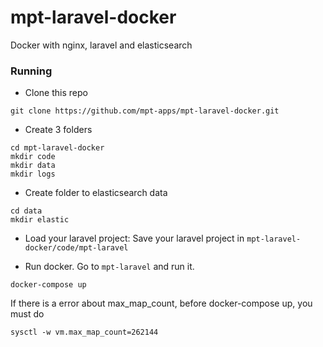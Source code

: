 # mpt-laravel-docker
Docker with nginx, laravel and elasticsearch

### Running

* Clone this repo
```
git clone https://github.com/mpt-apps/mpt-laravel-docker.git
```

* Create 3 folders
```
cd mpt-laravel-docker 
mkdir code
mkdir data
mkdir logs
```

* Create folder to elasticsearch data
```
cd data
mkdir elastic
```

* Load your laravel project: Save your laravel project in ```mpt-laravel-docker/code/mpt-laravel```

* Run docker. Go to ```mpt-laravel``` and run it.
```
docker-compose up 
```
If there is a error about max_map_count, before docker-compose up, you must do
```
sysctl -w vm.max_map_count=262144
```
